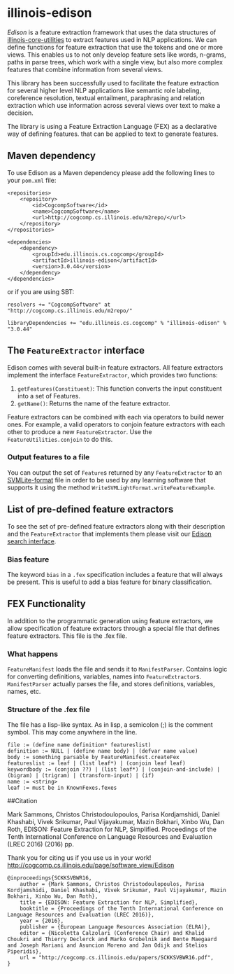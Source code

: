 # illinois-edison

*Edison* is a feature extraction framework that uses the data structures of [illinois-core-utilities](../core-utilities/README.md)
to extract features used in NLP applications.
We can define functions for feature extraction that use the tokens and one or more views. 
This enables us to not only develop feature sets like words, n-grams, paths in parse trees, which work with a single view, 
but also more complex features that combine information from several views.

This library has been successfully used to facilitate the feature extraction for several higher level
NLP applications like semantic role labeling, coreference
resolution, textual entailment, paraphrasing and relation
extraction which use information across several views over text to
make a decision.

The library is using a Feature Extraction Language (FEX) as a declarative way of defining features. 
that can be applied to text to generate features. 

## Maven dependency
To use Edison as a Maven dependency please add the following lines to your `pom.xml` file:
```
<repositories>
    <repository>
        <id>CogcompSoftware</id>
        <name>CogcompSoftware</name>
        <url>http://cogcomp.cs.illinois.edu/m2repo/</url>
    </repository>
</repositories>

<dependencies>
    <dependency>
        <groupId>edu.illinois.cs.cogcomp</groupId>
        <artifactId>illinois-edison</artifactId>
        <version>3.0.44</version>
    </dependency>
</dependencies>
```

or if you are using SBT:
```
resolvers += "CogcompSoftware" at "http://cogcomp.cs.illinois.edu/m2repo/"

libraryDependencies += "edu.illinois.cs.cogcomp" % "illinois-edison" % "3.0.44"
```

## The `FeatureExtractor` interface
Edison comes with several built-in feature extractors. 
All feature extractors implement the interface `FeatureExtractor`, which provides two functions:

   1. `getFeatures(Constituent)`: This function converts the input constituent into a set of Features.
   2. `getName()`: Returns the name of the feature extractor.

Feature extractors can be combined with each via operators to build newer ones. 
For example, a valid operators to conjoin feature extractors with each other to 
produce a new `FeatureExtractor`. Use the `FeatureUtilities.conjoin` to do this.

### Output features to a file
You can output the set of `Feature`s returned by any `FeatureExtractor` to an [SVMLite-format](http://svmlight.joachims.org) 
file in order to be used by any learning software that supports it using the method 
`WriteSVMLightFormat.writeFeatureExample`.

## List of pre-defined feature extractors
To see the set of pre-defined feature extractors along
with their description and the `FeatureExtractor` that implements
them please visit our [Edison search interface](http://bilbo.cs.illinois.edu:5900). 

### Bias feature
The keyword `bias` in a `.fex` specification includes a feature
that will always be present. This is useful to add a bias feature
for binary classification.

## FEX Functionality

In addition to the programmatic generation using feature extractors, we allow specification of
feature extractors through a special file that defines feature extractors. This file is the .fex file.

### What happens
`FeatureManifest` loads the file and sends it to `ManifestParser`. Contains logic for converting
    definitions, variables, names into `FeatureExtractor`s.
`ManifestParser` actually parses the file, and stores definitions, variables, names, etc.


### Structure of the .fex file

The file has a lisp-like syntax. As in lisp, a semicolon (;) is the comment symbol. This may come anywhere
in the line.
```
file := (define name definition* featureslist)
definition := NULL | (define name body) | (defvar name value)
body := something parsable by FeatureManifest.createFex
featureslist := leaf | (list leaf*) | (conjoin leaf leaf)
keywordbody := (conjoin ??) | (list leaf*) | (conjoin-and-include) | (bigram) | (trigram) | (transform-input) | (if)
name := <string>
leaf := must be in KnownFexes.fexes
```

##Citation

Mark Sammons, Christos Christodoulopoulos, Parisa Kordjamshidi, Daniel Khashabi, Vivek Srikumar, Paul Vijayakumar, Mazin Bokhari, Xinbo Wu, Dan Roth, EDISON: Feature Extraction for NLP, Simplified. Proceedings of the Tenth International Conference on Language Resources and Evaluation (LREC 2016) (2016) pp.

Thank you for citing us if you use us in your work! http://cogcomp.cs.illinois.edu/page/software_view/Edison

```
@inproceedings{SCKKSVBWR16,
    author = {Mark Sammons, Christos Christodoulopoulos, Parisa Kordjamshidi, Daniel Khashabi, Vivek Srikumar, Paul Vijayakumar, Mazin Bokhari, Xinbo Wu, Dan Roth},
    title = {EDISON: Feature Extraction for NLP, Simplified},
    booktitle = {Proceedings of the Tenth International Conference on Language Resources and Evaluation (LREC 2016)},
    year = {2016},
    publisher = {European Language Resources Association (ELRA)},
    editor = {Nicoletta Calzolari (Conference Chair) and Khalid Choukri and Thierry Declerck and Marko Grobelnik and Bente Maegaard and Joseph Mariani and Asuncion Moreno and Jan Odijk and Stelios Piperidis},
    url = "http://cogcomp.cs.illinois.edu/papers/SCKKSVBWR16.pdf",
}
```
